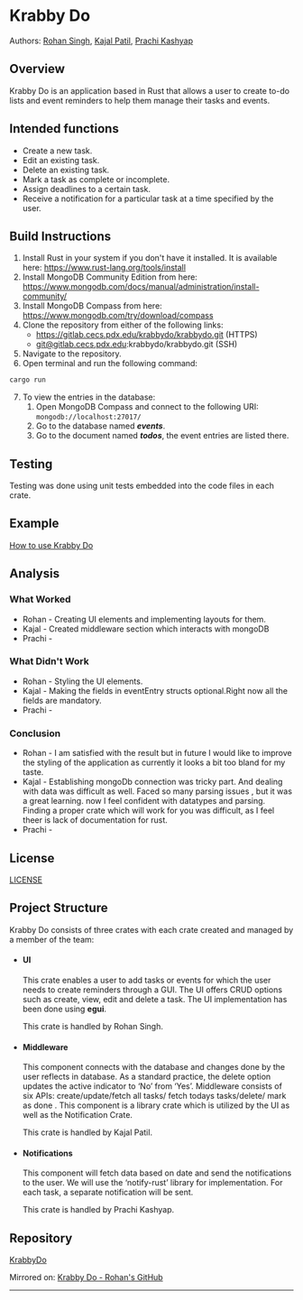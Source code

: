 # Krabby Do

Authors: [Rohan Singh](mailto:rohsingh@pdx.edu), [Kajal Patil](mailto:kajal@pdx.edu), [Prachi Kashyap](mailto:pk23@pdx.edu)

## Overview

Krabby Do is an application based in Rust that allows a user to create to-do lists and event reminders to help them manage their tasks and events.

## Intended functions

- Create a new task.
- Edit an existing task.
- Delete an existing task.
- Mark a task as complete or incomplete.
- Assign deadlines to a certain task.
- Receive a notification for a particular task at a time specified by the user.

## Build Instructions

1. Install Rust in your system if you don't have it installed. It is available here: https://www.rust-lang.org/tools/install
2. Install MongoDB Community Edition from here: https://www.mongodb.com/docs/manual/administration/install-community/
3. Install MongoDB Compass from here: https://www.mongodb.com/try/download/compass
4. Clone the repository from either of the following links:
   - https://gitlab.cecs.pdx.edu/krabbydo/krabbydo.git (HTTPS)
   - git@gitlab.cecs.pdx.edu:krabbydo/krabbydo.git (SSH)
5. Navigate to the repository.
6. Open terminal and run the following command:

```sh
cargo run
```

7. To view the entries in the database:
   1. Open MongoDB Compass and connect to the following URI: `mongodb://localhost:27017/`
   2. Go to the database named **_events_**.
   3. Go to the document named **_todos_**, the event entries are listed there.

## Testing

Testing was done using unit tests embedded into the code files in each crate.

## Example

[How to use Krabby Do](./resources/usage_example.md)

## Analysis

### What Worked

- Rohan - Creating UI elements and implementing layouts for them.
- Kajal - Created middleware section which interacts with mongoDB
- Prachi -

### What Didn't Work

- Rohan - Styling the UI elements.
- Kajal - Making the fields in eventEntry structs optional.Right now all the fields are mandatory.
- Prachi -

### Conclusion

- Rohan - I am satisfied with the result but in future I would like to improve the styling of the application as currently it looks a bit too bland for my taste.
- Kajal - Establishing mongoDb connection was tricky part. And dealing with data was difficult as well. Faced so many parsing issues , but it was a great learning. now I feel confident with datatypes and parsing. Finding a proper crate which will work for you was difficult, as I feel theer is lack of documentation for rust.
- Prachi -

## License

[LICENSE](./LICENSE)

## Project Structure

Krabby Do consists of three crates with each crate created and managed by a member of the team:

- #### UI

  This crate enables a user to add tasks or events for which the user needs to create reminders through a GUI. The UI offers CRUD options such as create, view, edit and delete a task. The UI implementation has been done using **egui**.

  This crate is handled by Rohan Singh.

- #### Middleware

  This component connects with the database and changes done by the user reflects in database. As a standard practice, the delete option updates the active indicator to ‘No’ from ‘Yes’. Middleware consists of six APIs: create/update/fetch all tasks/ fetch todays tasks/delete/ mark as done . This component is a library crate which is utilized by the UI as well as the Notification Crate.

  This crate is handled by Kajal Patil.

- #### Notifications

  This component will fetch data based on date and send the notifications to the user. We will use the ‘notify-rust’ library for implementation. For each task, a separate notification will be sent.

  This crate is handled by Prachi Kashyap.

## Repository

[KrabbyDo](https://gitlab.cecs.pdx.edu/krabbydo/krabbydo)

Mirrored on: [Krabby Do - Rohan's GitHub](https://github.com/rohan-singh1/KrabbyDo)

---
